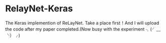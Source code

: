 # RelayNet-Keras
The Keras implemention of ReLayNet.
Take a place first！And I will upload the code after my paper completed.(Now busy with the experiment ╮(╯﹏╰）╭)
